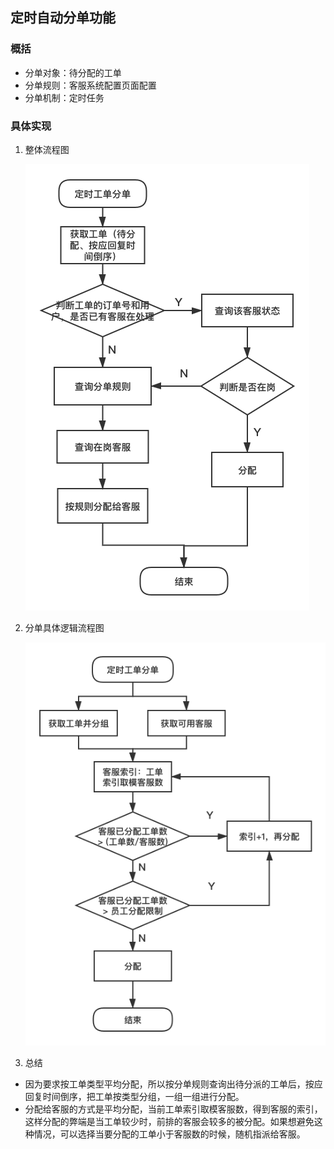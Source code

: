 ## 定时自动分单功能

### 概括

* 分单对象：待分配的工单
* 分单规则：客服系统配置页面配置
* 分单机制：定时任务

### 具体实现

1. 整体流程图
   
   ![分单流程](imgs/客服.png)

2. 分单具体逻辑流程图

   ![分单流程](imgs/客服2.png)


3. 总结
   
* 因为要求按工单类型平均分配，所以按分单规则查询出待分派的工单后，按应回复时间倒序，把工单按类型分组，一组一组进行分配。
* 分配给客服的方式是平均分配，当前工单索引取模客服数，得到客服的索引，这样分配的弊端是当工单较少时，前排的客服会较多的被分配。如果想避免这种情况，可以选择当要分配的工单小于客服数的时候，随机指派给客服。
  
  
   

